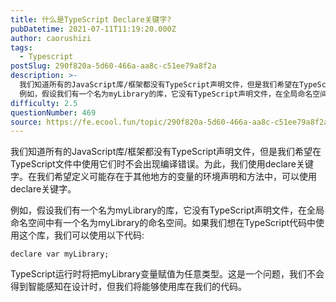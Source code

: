 ```yaml
---
title: 什么是TypeScript Declare关键字?
pubDatetime: 2021-07-11T11:19:20.000Z
author: caorushizi
tags:
  - Typescript
postSlug: 290f820a-5d60-466a-aa8c-c51ee79a8f2a
description: >-
  我们知道所有的JavaScript库/框架都没有TypeScript声明文件，但是我们希望在TypeScript文件中使用它们时不会出现编译错误。为此，我们使用declare关键字。在我们希望定义可能存在于其他地方的变量的环境声明和方法中，可以使用declare关键字。
  例如，假设我们有一个名为myLibrary的库，它没有TypeScript声明文件，在全局命名空间中有一个名为myLibrary
difficulty: 2.5
questionNumber: 469
source: https://fe.ecool.fun/topic/290f820a-5d60-466a-aa8c-c51ee79a8f2a
---
```


我们知道所有的JavaScript库/框架都没有TypeScript声明文件，但是我们希望在TypeScript文件中使用它们时不会出现编译错误。为此，我们使用declare关键字。在我们希望定义可能存在于其他地方的变量的环境声明和方法中，可以使用declare关键字。

例如，假设我们有一个名为myLibrary的库，它没有TypeScript声明文件，在全局命名空间中有一个名为myLibrary的命名空间。如果我们想在TypeScript代码中使用这个库，我们可以使用以下代码:

```
declare var myLibrary;
```

TypeScript运行时将把myLibrary变量赋值为任意类型。这是一个问题，我们不会得到智能感知在设计时，但我们将能够使用库在我们的代码。
